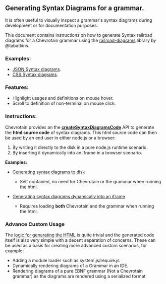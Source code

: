 ## Generating Syntax Diagrams for a grammar.

It is often useful to visually inspect a grammar's syntax diagrams during development
or for documentation purposes.

This document contains instructions on how to generate Syntax railroad diagrams for a Chevrotain
grammar using the [railroad-diagrams](https://github.com/tabatkins/railroad-diagrams)
library by @tabatkins.

### Examples:

*   [JSON Syntax diagrams](https://sap.github.io/chevrotain/diagrams_samples/json.html).
*   [CSS Syntax diagrams](https://sap.github.io/chevrotain/diagrams_samples/css.html).

### Features:

*   Highlight usages and definitions on mouse hover.
*   Scroll to definition of non-terminal on mouse click.

### Instructions:

Chevrotain provides an the [**createSyntaxDiagramsCode**](https://sap.github.io/chevrotain/documentation/3_1_0/globals.html#createsyntaxdiagramscode) API to generate the **html source code**
of syntax diagrams. This html source code can then be used by an end user in either node.js or a browser:

1.  By writing it directly to the disk in a pure node.js runtime scenario.
2.  By inserting it dynamically into an iframe in a browser scenario.

**Examples:**

*   [Generating syntax diagrams to disk](https://github.com/SAP/chevrotain/blob/master/examples/parser/diagrams/gen_diagrams.js)

    *   Self contained, no need for Chevrotain or the grammar when running the html.

*   [Generating syntax diagrams dynamically into an iframe](https://github.com/SAP/chevrotain/blob/master/examples/parser/diagrams/diagrams_browser.html)
    *   Requires loading **both** Chevrotain and the grammar when running the html.

### Advance Custom Usage

The [logic for generating the HTML](https://github.com/SAP/chevrotain/tree/master/src/diagrams/render_public.ts)
is quite trivial and the generated code itself is also very simple with a decent separation of concerns.
These can be used as a basis for creating more advanced custom scenarios, for example:

*   Adding a module loader such as system.js/require.js
*   Dynamically rendering diagrams of a Grammar in an IDE.
*   Rendering diagrams of a pure EBNF grammar (Not a Chevrotain grammar) as the diagrams are rendered
    using a serialized format.
